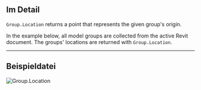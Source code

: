 ## Im Detail
`Group.Location` returns a point that represents the given group's origin.

In the example below, all model groups are collected from the active Revit document. The groups' locations are returned with `Group.Location`.

___
## Beispieldatei

![Group.Location](./Revit.Elements.Group.Location_img.jpg)
